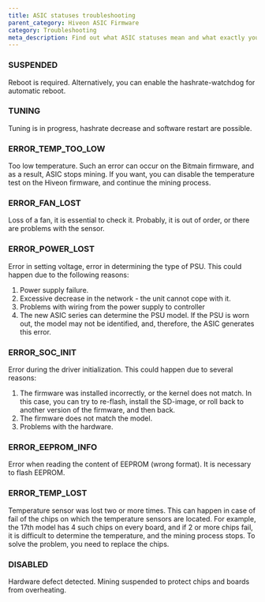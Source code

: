```yaml
---
title: ASIC statuses troubleshooting
parent_category: Hiveon ASIC Firmware
category: Troubleshooting
meta_description: Find out what ASIC statuses mean and what exactly you should do in the case of each of them.
---
```


### SUSPENDED
Reboot is required. Alternatively, you can enable the hashrate-watchdog for automatic reboot.

### TUNING
Tuning is in progress, hashrate decrease and software restart are possible.

### ERROR\_TEMP\_TOO\_LOW
Too low temperature. Such an error can occur on the Bitmain firmware, and as a result, ASIC stops mining. If you want, you can disable the temperature test on the Hiveon firmware, and continue the mining process.

### ERROR\_FAN\_LOST
Loss of a fan, it is essential to check it. Probably, it is out of order, or there are problems with the sensor.

### ERROR\_POWER\_LOST
Error in setting voltage, error in determining the type of PSU. This could happen due to the following reasons:
1. Power supply failure.
2. Excessive decrease in the network - the unit cannot cope with it.
3. Problems with wiring from the power supply to controller
4. The new ASIC series can determine the PSU model. If the PSU is worn out, the model may not be identified, and, therefore, the ASIC generates this error.

### ERROR\_SOC\_INIT
Error during the driver initialization. This could happen due to several reasons:
1. The firmware was installed incorrectly, or the kernel does not match. In this case, you can try to re-flash, install the SD-image, or roll back to another version of the firmware, and then back.
2. The firmware does not match the model.
3. Problems with the hardware.

### ERROR\_EEPROM\_INFO
Error when reading the content of EEPROM (wrong format). It is necessary to flash EEPROM.

### ERROR\_TEMP\_LOST
Temperature sensor was lost two or more times. This can happen in case of fail of the chips on which the temperature sensors are located. For example, the 17th model has 4 such chips on every board, and if 2 or more chips fail, it is difficult to determine the temperature, and the mining process stops. To solve the problem, you need to replace the chips.

### DISABLED
Hardware defect detected. Mining suspended to protect chips and boards from overheating.
